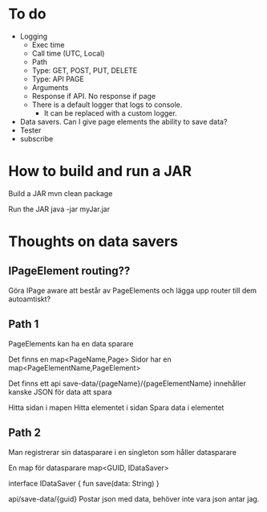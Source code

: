 
# To do
- Logging
    - Exec time
    - Call time (UTC, Local)
    - Path
    - Type: GET, POST, PUT, DELETE
    - Type: API PAGE
    - Arguments
    - Response if API. No response if page
    - There is a default logger that logs to console. 
      - It can be replaced with a custom logger.
- Data savers. Can I give page elements the ability to save data? 
- Tester
- subscribe

# How to build and run a JAR
Build a JAR
mvn clean package

Run the JAR
java -jar myJar.jar


# Thoughts on data savers
## IPageElement routing??
Göra IPage aware att består av PageElements och lägga upp router till dem autoamtiskt?


## Path 1
PageElements kan ha en data sparare

Det finns en map<PageName,Page>
Sidor har en map<PageElementName,PageElement>

Det finns ett api save-data/{pageName}/{pageElementName}
innehåller kanske JSON för data att spara

Hitta sidan i mapen
Hitta elementet i sidan
Spara data i elementet


## Path 2

Man registrerar sin datasparare i en singleton som håller datasparare

En map för datasparare
map<GUID, IDataSaver>

interface IDataSaver {
fun save(data: String)
}

api/save-data/{guid}
Postar json med data, behöver inte vara json antar jag.
